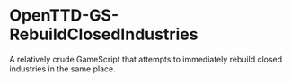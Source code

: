 # OpenTTD-GS-RebuildClosedIndustries
A relatively crude GameScript that attempts to immediately rebuild closed industries in the same place.
